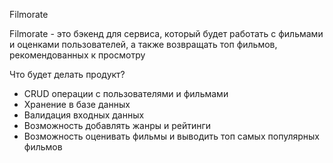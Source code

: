 Filmorate

Filmorate - это бэкенд для сервиса, который будет работать с фильмами и оценками пользователей, а также возвращать топ фильмов, рекомендованных к просмотру

Что будет делать продукт?
- CRUD операции с пользователями и фильмами
- Хранение в базе данных
- Валидация входных данных
- Возможность добавлять жанры и рейтинги
- Возможность оценивать фильмы и выводить топ самых популярных фильмов
